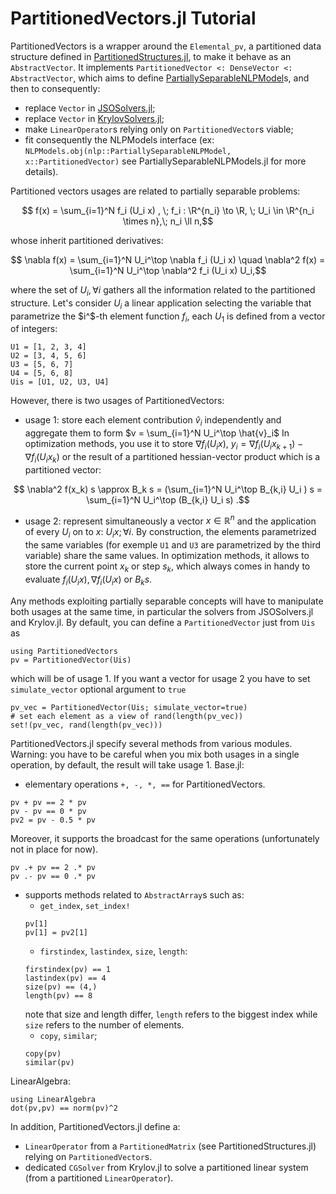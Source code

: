 # PartitionedVectors.jl Tutorial

PartitionedVectors is a wrapper around the `Elemental_pv`, a partitioned data structure defined in [PartitionedStructures.jl](https://github.com/JuliaSmoothOptimizers/PartitionedStructures.jl), to make it behave as an `AbstractVector`.
It implements `PartitionedVector <: DenseVector <: AbstractVector`, which aims to define [PartiallySeparableNLPModel](https://github.com/JuliaSmoothOptimizers/PartiallySeparableNLPModels.jl)s, and then to consequently:
- replace `Vector` in [JSOSolvers.jl](https://github.com/JuliaSmoothOptimizers/JSOSolvers.jl); 
- replace `Vector` in [KrylovSolvers.jl](https://github.com/JuliaSmoothOptimizers/Krylov.jl);
- make `LinearOperator`s relying only on `PartitionedVector`s viable;
- fit consequently the NLPModels interface (ex: `NLPModels.obj(nlp::PartiallySeparableNLPModel, x::PartitionedVector)` see PartiallySeparableNLPModels.jl for more details).

Partitioned vectors usages are related to partially separable problems:
```math
 f(x) = \sum_{i=1}^N f_i (U_i x) , \; f_i : \R^{n_i} \to \R, \; U_i \in \R^{n_i \times n},\; n_i \ll n,
```
whose inherit partitioned derivatives:
```math
 \nabla f(x) = \sum_{i=1}^N U_i^\top \nabla f_i (U_i x) \quad \nabla^2 f(x) = \sum_{i=1}^N U_i^\top \nabla^2 f_i (U_i x) U_i,
```
where the set of $U_i, \forall i$ gathers all the information related to the partitioned structure.
Let's consider $U_i$ a linear application selecting the variable that parametrize the $i^$-th element function $f_i$, each $U_1$ is defined from a vector of integers:
```@example PV
U1 = [1, 2, 3, 4]
U2 = [3, 4, 5, 6]
U3 = [5, 6, 7]
U4 = [5, 6, 8]
Uis = [U1, U2, U3, U4]
```
However, there is two usages of PartitionedVectors:
- usage 1: store each element contribution $\hat{v}_i$ independently and aggregate them to form $v = \sum_{i=1}^N U_i^\top \hat{v}_i$
In optimization methods, you use it to store $\nabla f_i (U_i x)$, $y_i = \nabla f_i (U_i x_{k+1}) - \nabla f_i (U_i x_k)$ or the result of a partitioned hessian-vector product which is a partitioned vector:
```math
 \nabla^2 f(x_k) s \approx B_k s = (\sum_{i=1}^N U_i^\top B_{k,i} U_i ) s = \sum_{i=1}^N U_i^\top (B_{k,i} U_i s) .
```
- usage 2: represent simultaneously a vector $x \in \mathbb{R}^n$ and the application of every $U_i$ on to $x$: $U_i x; \forall i$.
By construction, the elements parametrized the same variables (for exemple `U1` and `U3` are parametrized by the third variable) share the same values.
In optimization methods, it allows to store the current point $x_k$ or step $s_k$, which always comes in handy to evaluate $f_i(U_i x), \nabla f_i(U_i x)$ or $B_k s$.

Any methods exploiting partially separable concepts will have to manipulate both usages at the same time, in particular the solvers from JSOSolvers.jl and Krylov.jl.
By default, you can define a `PartitionedVector` just from `Uis` as
```@example PV
using PartitionedVectors
pv = PartitionedVector(Uis)
```
which will be of usage 1.
If you want a vector for usage 2 you have to set `simulate_vector` optional argument to `true`
```@example PV
pv_vec = PartitionedVector(Uis; simulate_vector=true)
# set each element as a view of rand(length(pv_vec))
set!(pv_vec, rand(length(pv_vec))) 
```

PartitionedVectors.jl specify several methods from various modules.
Warning: you have to be careful when you mix both usages in a single operation, by default, the result will take usage 1.
Base.jl:
- elementary operations `+, -, *, ==` for PartitionedVectors.
```@example PV
pv + pv == 2 * pv
pv - pv == 0 * pv
pv2 = pv - 0.5 * pv
```
Moreover, it supports the broadcast for the same operations (unfortunately not in place for now).
```@example PV
pv .+ pv == 2 .* pv
pv .- pv == 0 .* pv
```
- supports methods related to `AbstractArray`s such as: 
  - `get_index`, `set_index!`
  ```@example PV
  pv[1]
  pv[1] = pv2[1]
  ```
  - `firstindex`, `lastindex`, `size`, `length`:
  ```@example PV
  firstindex(pv) == 1
  lastindex(pv) == 4  
  size(pv) == (4,)
  length(pv) == 8
  ```
  note that size and length differ, `length` refers to the biggest index while `size` refers to the number of elements.
  - `copy`, `similar`;
  ```@example PV
  copy(pv)
  similar(pv)
  ```
LinearAlgebra:
```@example PV
using LinearAlgebra
dot(pv,pv) == norm(pv)^2
```

In addition, PartitionedVectors.jl define a:
- `LinearOperator` from a `PartitionedMatrix` (see PartitionedStructures.jl) relying on `PartitionedVector`s.
- dedicated `CGSolver` from Krylov.jl to solve a partitioned linear system (from a partitioned `LinearOperator`).